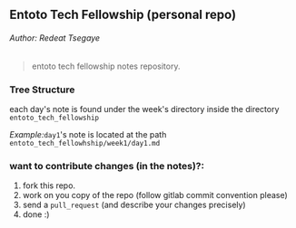 ## Entoto Tech Fellowship (personal repo) 

###### Author: Redeat Tsegaye

> entoto tech fellowship notes repository.

### Tree Structure
  each day's note is found under the week's directory inside the directory `entoto_tech_fellowship`
  
  *Example:*`day1`'s note is located at the path `entoto_tech_fellowhship/week1/day1.md`

### want to contribute changes (in the notes)?:

1. fork this repo.
2. work on you copy of the repo (follow gitlab commit convention please)
3. send a `pull_request` (and describe your changes precisely)
4. done :)
